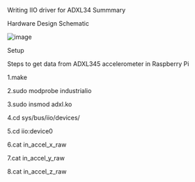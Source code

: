 Writing IIO driver for ADXL34
Summmary



Hardware Design
Schematic




![image](https://user-images.githubusercontent.com/99975058/166179958-523af4c3-549a-4c53-b326-de2ca9dadc97.png)
























Setup








Steps to get data from ADXL345 accelerometer in Raspberry Pi 

1.make

2.sudo modprobe  industrialio

3.sudo insmod adxl.ko

4.cd sys/bus/iio/devices/

5.cd  iio\:device0

6.cat in_accel_x_raw

7.cat in_accel_y_raw

8.cat in_accel_z_raw
